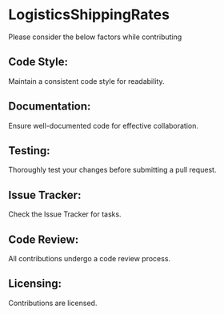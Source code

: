 # LogisticsShippingRates

Please consider the below factors while contributing  
## Code Style:  
Maintain a consistent code style for readability.  
## Documentation:  
Ensure well-documented code for effective collaboration.  
## Testing:  
Thoroughly test your changes before submitting a pull request.  
## Issue Tracker:  
Check the Issue Tracker for tasks.  
## Code Review:  
All contributions undergo a code review process.  
## Licensing:  
Contributions are licensed.  
